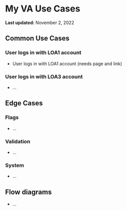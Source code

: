 # My VA Use Cases
**Last updated:** November 2, 2022

## Common Use Cases

### User logs in with LOA1 account

- User logs in with LOA1 account (needs page and link)

### User logs in with LOA3 account

- ...


## Edge Cases

### Flags
- ...

### Validation
- ...

### System

- ...


## Flow diagrams
- ...
